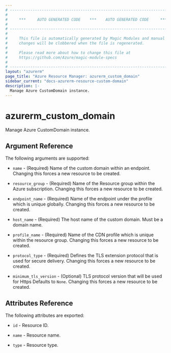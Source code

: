 ```yaml
---
# ----------------------------------------------------------------------------
#
#     ***     AUTO GENERATED CODE    ***    AUTO GENERATED CODE     ***
#
# ----------------------------------------------------------------------------
#
#     This file is automatically generated by Magic Modules and manual
#     changes will be clobbered when the file is regenerated.
#
#     Please read more about how to change this file at
#     https://github.com/Azure/magic-module-specs
#
# ----------------------------------------------------------------------------
layout: "azurerm"
page_title: "Azure Resource Manager: azurerm_custom_domain"
sidebar_current: "docs-azurerm-resource-custom-domain"
description: |-
  Manage Azure CustomDomain instance.
---
```


# azurerm_custom_domain

Manage Azure CustomDomain instance.


## Argument Reference

The following arguments are supported:

* `name` - (Required) Name of the custom domain within an endpoint. Changing this forces a new resource to be created.

* `resource_group` - (Required) Name of the Resource group within the Azure subscription. Changing this forces a new resource to be created.

* `endpoint_name` - (Required) Name of the endpoint under the profile which is unique globally. Changing this forces a new resource to be created.

* `host_name` - (Required) The host name of the custom domain. Must be a domain name.

* `profile_name` - (Required) Name of the CDN profile which is unique within the resource group. Changing this forces a new resource to be created.

* `protocol_type` - (Required) Defines the TLS extension protocol that is used for secure delivery. Changing this forces a new resource to be created.

* `minimum_tls_version` - (Optional) TLS protocol version that will be used for Https Defaults to `None`. Changing this forces a new resource to be created.

## Attributes Reference

The following attributes are exported:

* `id` - Resource ID.

* `name` - Resource name.

* `type` - Resource type.
